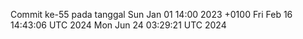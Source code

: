 Commit ke-55 pada tanggal Sun Jan 01 14:00 2023 +0100
Fri Feb 16 14:43:06 UTC 2024
Mon Jun 24 03:29:21 UTC 2024
